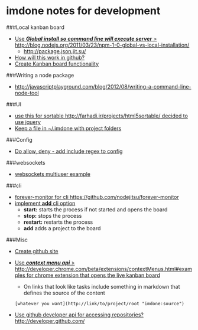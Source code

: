 imdone notes for development
==========
###Local kanban board 
- [Use ***Global install so command line will execute server*** > <http://blog.nodejs.org/2011/03/23/npm-1-0-global-vs-local-installation/>](#archive:60)
   - <http://package.json.jit.su/>
- [How will this work in github?](#archive:70)
- [Create Kanban board functionality](#archive:90)

###Writing a node package
- <http://javascriptplayground.com/blog/2012/08/writing-a-command-line-node-tool>

###UI
- [use this for sortable <http://farhadi.ir/projects/html5sortable/> decided to use jquery](#archive:50)
- [Keep a file in ~/.imdone with project folders](#doing:20)

###Config
- [Do allow, deny - add include regex to config](#archive:40)

###websockets
- [websockets multiuser example](https://github.com/einaros/ws/blob/master/examples/fileapi/server.js)

###cli
- [forever-monitor for cli <https://github.com/nodejitsu/forever-monitor>](#doing:0)
- [implement **add** cli option](#doing:10)
	- **start:** starts the process if not started and opens the board
	- **stop:** stops the process
	- **restart:** restarts the process
	- **add** adds a project to the board

###Misc
- [Create github site](#archive:100)
- [Use ***context menu api*** > <http://developer.chrome.com/beta/extensions/contextMenus.html#examples> for chrome extension that opens the live kanban board](#todo:30)
	- On links that look like tasks include something in markdown that defines the source of the content

	`[whatever you want](http://link/to/project/root "imdone:source")`

- [Use github developer api for accessing repositories? <http://developer.github.com/>](#todo:50)





